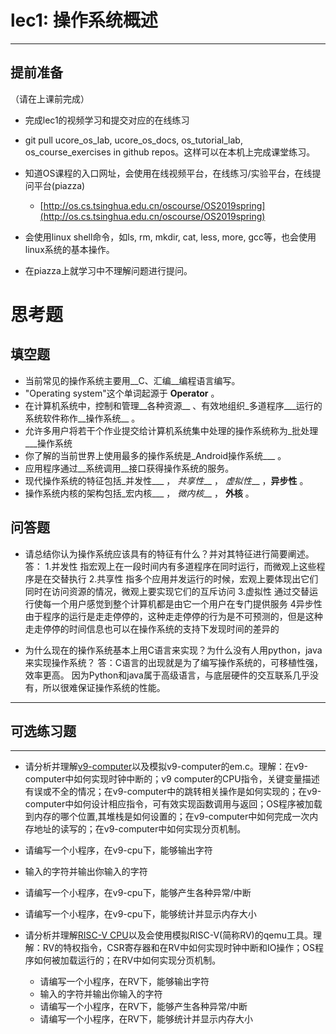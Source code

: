 # lec1: 操作系统概述

---

## **提前准备**

（请在上课前完成）

* 完成lec1的视频学习和提交对应的在线练习
* git pull ucore\_os\_lab, ucore\_os\_docs, os\_tutorial\_lab, os\_course\_exercises in github repos。这样可以在本机上完成课堂练习。
* 知道OS课程的入口网址，会使用在线视频平台，在线练习/实验平台，在线提问平台\(piazza\)
  * [http://os.cs.tsinghua.edu.cn/oscourse/OS2019spring](http://os.cs.tsinghua.edu.cn/oscourse/OS2019spring)


* 会使用linux shell命令，如ls, rm, mkdir, cat, less, more, gcc等，也会使用linux系统的基本操作。
* 在piazza上就学习中不理解问题进行提问。



# 思考题

## 填空题

* 当前常见的操作系统主要用__C、汇编__编程语言编写。
* "Operating system"这个单词起源于 __Operator__ 。
* 在计算机系统中，控制和管理__各种资源__ 、有效地组织_多道程序___运行的系统软件称作__操作系统__ 。
* 允许多用户将若干个作业提交给计算机系统集中处理的操作系统称为_批处理___操作系统
* 你了解的当前世界上使用最多的操作系统是_Android操作系统___ 。
* 应用程序通过__系统调用__接口获得操作系统的服务。
* 现代操作系统的特征包括_并发性___ ， _共享性___ ， _虚拟性___ ，__异步性__ 。
* 操作系统内核的架构包括_宏内核___ ， _微内核___ ， __外核__ 。


## 问答题

- 请总结你认为操作系统应该具有的特征有什么？并对其特征进行简要阐述。
答：
1.并发性 指宏观上在一段时间内有多道程序在同时运行，而微观上这些程序是在交替执行
2.共享性 指多个应用并发运行的时候，宏观上要体现出它们同时在访问资源的情况，微观上要实现它们的互斥访问
3.虚拟性 通过交替运行使每一个用户感觉到整个计算机都是由它一个用户在专门提供服务
4异步性 由于程序的运行是走走停停的，这种走走停停的行为是不可预测的，但是这种走走停停的时间信息也可以在操作系统的支持下发现时间的差异的

- 为什么现在的操作系统基本上用C语言来实现？为什么没有人用python，java来实现操作系统？
答：C语言的出现就是为了编写操作系统的，可移植性强，效率更高。
因为Python和java属于高级语言，与底层硬件的交互联系几乎没有，所以很难保证操作系统的性能。

---

## 可选练习题

---

- 请分析并理解[v9\-computer](https://github.com/chyyuu/os_tutorial_lab/blob/master/v9_computer/docs/v9_computer.md)以及模拟v9\-computer的em.c。理解：在v9\-computer中如何实现时钟中断的；v9 computer的CPU指令，关键变量描述有误或不全的情况；在v9\-computer中的跳转相关操作是如何实现的；在v9\-computer中如何设计相应指令，可有效实现函数调用与返回；OS程序被加载到内存的哪个位置,其堆栈是如何设置的；在v9\-computer中如何完成一次内存地址的读写的；在v9\-computer中如何实现分页机制。


- 请编写一个小程序，在v9-cpu下，能够输出字符


- 输入的字符并输出你输入的字符


- 请编写一个小程序，在v9-cpu下，能够产生各种异常/中断


- 请编写一个小程序，在v9-cpu下，能够统计并显示内存大小



- 请分析并理解[RISC-V CPU](http://www.riscvbook.com/chinese/)以及会使用模拟RISC\-V(简称RV)的qemu工具。理解：RV的特权指令，CSR寄存器和在RV中如何实现时钟中断和IO操作；OS程序如何被加载运行的；在RV中如何实现分页机制。
  - 请编写一个小程序，在RV下，能够输出字符
  - 输入的字符并输出你输入的字符
  - 请编写一个小程序，在RV下，能够产生各种异常/中断
  - 请编写一个小程序，在RV下，能够统计并显示内存大小
